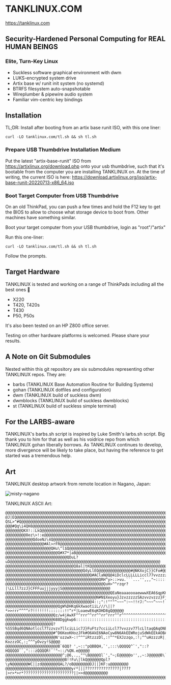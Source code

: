 # TANKLINUX.COM

https://tanklinux.com 

## Security-Hardened Personal Computing for REAL HUMAN BEINGS

### Elite, Turn-Key Linux

- Suckless software graphical environment with dwm
- LUKS-encrypted system drive
- Artix base w/ runit init system (no systemd)
- BTRFS filesystem auto-snapshotable 
- Wireplumber & pipewire audio system
- Familiar vim-centric key bindings

## Installation

TL;DR: Install after booting from an artix base runit ISO, with this one liner:
``` Shell
curl -LO tanklinux.com/tl.sh && sh tl.sh
```

### Prepare USB Thumbdrive Installation Medium

Put the latest "artix-base-runit" ISO from
https://artixlinux.org/download.php onto your usb thumbdrive, such that it's bootable from the computer you are installing TANKLINUX on.
At the time of writing, the current ISO is here:
https://download.artixlinux.org/iso/artix-base-runit-20220713-x86_64.iso

### Boot Target Computer from USB Thumbdrive

On an old ThinkPad, you can push a few times and hold the F12 key to get the BIOS to allow to choose what storage device to boot from. Other machines have something similar.

Boot your target computer from your USB thumbdrive, login as "root"/"artix"

Run this one-liner:
``` Shell
curl -LO tanklinux.com/tl.sh && sh tl.sh
```

Follow the prompts.

## Target Hardware

TANKLINUX is tested and working on a range of ThinkPads including all the best ones 🤔

- X220
- T420, T420s
- T430
- P50, P50s

It's also been tested on an HP Z800 office server. 

Testing on other hardware platforms is welcomed. Please share your results.

## A Note on Git Submodules

Nested within this git repository are six submodules representing other TANKLINUX repos. They are:

- barbs (TANKLINUX Base Automation Routine for Building Systems)
- gohan (TANKLINUX dotfiles and configuration)
- dwm (TANKLINUX build of suckless dwm)
- dwmblocks (TANKLINUX build of suckless dwmblocks)
- st (TANKLINUX build of suckless simple terminal)

## For the LARBS-aware

TANKLINUX's barbs.sh script is inspired by Luke Smith's larbs.sh script. Big thank you to him for that as well as his voidrice repo from which TANKLINUX gohan liberally borrows. As TANKLINUX continues to develop, more divergence will be likely to take place, but having the reference to get started was a tremendous help. 

## Art

TANKLINUX desktop artwork from remote location in Nagano, Japan:

![misty-nagano](https://github.com/tanklinux/gohan/blob/master/.local/share/misty-nagano.jpg)

TANKLINUX ASCII Art:
``` Shell
@@@@@@@@@@@@@@@@@@@@@@@@@@@@@@@@@@@@@@@@@@@@@@@@@@@@@@@@@@@@@@@@@@@@@@@@@@@@@@@@@@@@@@@@@@@@@@@@@@@@
@J|EQ@@@@@@@@@@@@@@@@@@@@@@@@@@@@@@@@@@@@@@@@@@@@@@@@@@@@@@@@@@@@@@@@@@@@@@@@@@@@@@@@@@@@@@@@@@@@@@@
QSL>^#Q@@@@@@@@@@@@@@@@@@@@@@@@@@@@@@@@@@@@@@@@@@@@@@@@@@@@@@@@@@@@@@@@@@@@@@@@@@@@@@@@@@@@@@@@@@@@@
@@@#Qq\i4QH8@@@@@@@@@@@@@@@@@@@@@@@@@@@@@@@@@@@@@@@@@@@@@@@@@@@@@@@@@@@@@@@@@@@@@@@@@@@@@@@@@@@@@@@@
@@@@@@@QKX!::LkQ@@@@@@@@@@@@@@@@@@@@@@@@@@@@@@@@@@@@@@@@@@@@@@@@@@@@@@@@@@@@@@@@@@@@@@@@@@@@@@@@@@@@
@@@@@@@@@8ez\>!:e@@@@@@@@@@@@@@@@@@@@@@@@@@@@@@@@@@@@@@@@@@@@@@@@@@@@@@@@@@@@@@@@@@@@@@@@@@@@@@@@@@@
@@@@@@@@@@@@QdoeNz\4Q@@@@@@@@@@@@@@@@@@@@@@@@@@@@@@@@@@@@@@@@@@@@@@@@@@@@@@@@@@@@@@@@@@@@@@@@@@@@@@@
@@@@@@@@@@@@@@@@@#Al>rFR@@@@@@@@@@@@@@@@@@@@@@@@@@@@@@@@@@@@@@@@@@@@@@@@@@@@@@@@@@@@@@@@@@@@@@@@@@@@
@@@@@@@@@@@@@@@@@@@@QHu\^l$Q@@@@@@@@@@@@@@@@@@@@@@@@@@@@@@@@@@@@@@@@@@@@@@@@@@@@@@@@@@@@@@@@@@@@@@@@
@@@@@@@@@@@@@@@@@@@@@@@Q#X7*|aB@@@@@@@@@@@@@@@@@@@@@@@@@@@@@@@@@@@@@@@@@@@@@@@@@@@@@@@@@@@@@@@@@@@@@
@@@@@@@@@@@@@@@@@@@@@@@@@@@QDuL?uD@@@@@@@@@@@@@@@@@@@@@@@@@@@@@@@@@@@@@@@@@@@@@@@@@@@@@@@@@@@@@@@@@@
@@@@@@@@@@@@@@@@@@@@@@@@@@@@@@Q8al|tKQ@@@@@@@@@@@@@@@@@@@@@@@@@@@@@@@@@@@@@@@@@@@@@@@@@@@@@@@@@@@@@@
@@@@@@@@@@@@@@@@@@@@@@@@@@@@@@@@@@QdyLlEQ@@@@@@@@@@@@@@#@NKXojC}}CFo#@@@@@@@@@@@@@@@@@@@@@@@@@@@@@@@
@@@@@@@@@@@@@@@@@@@@@@@@@@@@@@@@@@@@@Q#AClaN@Q@4iDclcLLLLLLiccl77vvzzzzzzzzzzCN@@@@@@@@@@@@@@@@@@@@@
@@@@@@@@@@@@@@@@@@@@@@@@@@@@@@@@@@@@@@@@@QRH^y>::>vu.```...'',,,"~:::::::::!>zz@@@@@@@@@@@@@@@@@@@@@
@@@@@@@@@@@@@@@@@@@@@@@@@@@@@@@@@@@@@@@@@@@QuH>^^rzqr?|\LLll7zzJ}CFFFuujjjyyyjS@@@@@@@@@@@@@@@@@@@@@
@@@@@@@@@@@@@@@@@@@@@@@@@@@@@@@@@@@@@@@@@@@@@@QEaNeaaaoooaewwwXEA6$qpKHBQQQQQQ@@@@@@@@@@@@@@@@@@@@@@
@@@@@@@@@@@@@@@@@@@@@@@@@@@@@@@@@@@@@@@@N#N$Xeoyu}JzvzzzzzSAzvvzvzzz}FjoeXNNd8Q@@@@@@@@@@@@@@@@@@@@@
@@@@@@@@@@@@@@@@@@@@@@@@@@@@@@@@@@@@@@4::;":!"""^~~~^:~~!!rJ:^~~~^~~~!!~":^!;""LQ@@@@@@@@@@@@@@@@@@@
@@@@@@@@@@@@@@@@@@@@@@@QgW%DHKq6kXwaotiiL///\||?*>>rrr^^^^r?!!!!!!!:::::::!!^r*|LoaewE6qKOHD8gQ@@@@@
@@@@@@@@@@@@@@@@@@@@@Qz/w4jAwXF^^rrr^^rr^^rr^rrr^^r^^^^^^^^^^^^^^^^^^^^^^^^^r^^^^^r^r^^LEXEwSk7\#@@@
@@@@@@@@@@@@@@@@@@@@@6B8Dggkwp6::::::::::::::::::::::::::::::::::::::::::::::::::::::::7#AEq#HDNK@@@
@@@@@@@@@@@@@@@@@@@@Q?%SSSBqd6QNAotlccl77zzvzv7llciLLic7J}FuFtz7cciiLcl77vvzzv77lcLltaqQAqONESSwjD@@
@@@@@@@@@@@@@@@@@@@@@#^D6KeoKHozJFk#O6AkE6NAoCyw8N6AkEEWRojuSdWkEEkAOBAouoXR%EXkk6#Hy}JyHHooKAOi4Q@@
@@@@@@@@@@@@@@@@@@@@@@N'ozzwX~:!^^^iRtzzzDl,:!^^*EXJzzqo,:!;^^uHzzzzR|,:;^^?KozzzOC,:;^^^yOvzy!S@@@@
@@@@@@@@@@@@@@@@@@@@@@@B`6QQ? ',~::"pQBBQH,`',:::\QQQQQ^`',"::?HQQQQO``,":::zQQQQR!`'"~::/%QN.e@@@@@
@@@@@@@@@@@@@@@@@@@@@@@@@^;@6,.,,""\B@@@@Ql`',"~;E@@@@@o'',,~:J@@@@@B\`',"~^H@@@@@t'',"":u@4'B@@@@@@
@@@@@@@@@@@@@@@@@@@@@@@@@@B!!Fu\|lkQ@@@@@@Qpl?\yN@@@@@@@WC||zd@@@@@@@QAL?/oB@@@@@@@DJ||}KF:u@@@@@@@@
@@@@@@@@@@@@@@@@@@@@@@@@@@@@@yr*|||???????????????|????|>r>*>r*??????????????????????||>>d@@@@@@@@@@
@@@@@@@@@@@@@@@@@@@@@@@@@@@@@@@@@@@@@@@@@@@@@@@@@@@@@@@@@@@@@@@@@@@@@@@@@@@@@@@@@@@@@@@@@@@@@@@@@@@@
```
